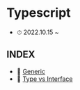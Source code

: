 # Typescript

- ⏱ 2022.10.15 ~

## INDEX

- 📌 [Generic](https://github.com/YooJinRa/til/tree/main/Typescript/Generic.md)
- 📌 [Type vs Interface](https://github.com/YooJinRa/til/tree/main/Typescript/Type_Interface.md)
